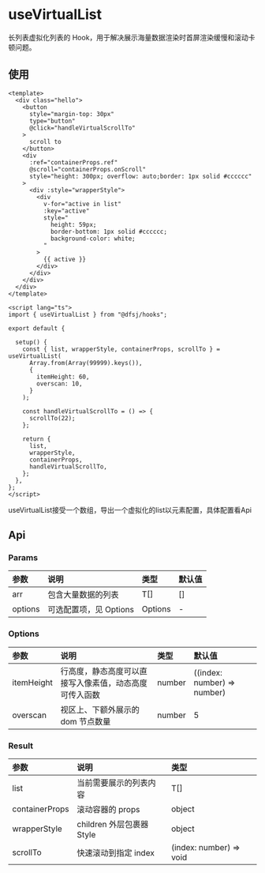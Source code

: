 # useVirtualList

长列表虚拟化列表的 Hook，用于解决展示海量数据渲染时首屏渲染缓慢和滚动卡顿问题。

## 使用

```
<template>
  <div class="hello">
    <button
      style="margin-top: 30px"
      type="button"
      @click="handleVirtualScrollTo"
    >
      scroll to
    </button>
    <div
      :ref="containerProps.ref"
      @scroll="containerProps.onScroll"
      style="height: 300px; overflow: auto;border: 1px solid #cccccc"
    >
      <div :style="wrapperStyle">
        <div
          v-for="active in list"
          :key="active"
          style="
            height: 59px;
            border-bottom: 1px solid #cccccc;
            background-color: white;
          "
        >
          {{ active }}
        </div>
      </div>
    </div>
  </div>
</template>

<script lang="ts">
import { useVirtualList } from "@dfsj/hooks";

export default {
  
  setup() {
    const { list, wrapperStyle, containerProps, scrollTo } = useVirtualList(
      Array.from(Array(99999).keys()),
      {
        itemHeight: 60,
        overscan: 10,
      }
    );

    const handleVirtualScrollTo = () => {
      scrollTo(22);
    };

    return {
      list,
      wrapperStyle,
      containerProps,
      handleVirtualScrollTo,
    };
  },
};
</script>
```

useVirtualList接受一个数组，导出一个虚拟化的list以元素配置，具体配置看Api

## Api

### Params

| 参数      | 说明              | 类型      | 默认值 |
|:--------|:----------------|:--------|:----|
| arr     | 包含大量数据的列表	      | T[]	    | []  |
| options | 可选配置项，见 Options | Options | -   |

### Options

| 参数         | 说明                          | 类型     | 默认值                         |
|:-----------|:----------------------------|:-------|:----------------------------|
| itemHeight | 行高度，静态高度可以直接写入像素值，动态高度可传入函数 | number | ((index: number) => number) | - |
| overscan   | 视区上、下额外展示的 dom 节点数量         | number | 5                           |

### Result

| 参数             | 说明                   | 类型                      |
|:---------------|:---------------------|:------------------------|
| list           | 当前需要展示的列表内容	         | T[]                     |
| containerProps | 滚动容器的 props	         | object                  |
| wrapperStyle   | children 外层包裹器 Style | object                  |
| scrollTo       | 快速滚动到指定 index        | (index: number) => void |

